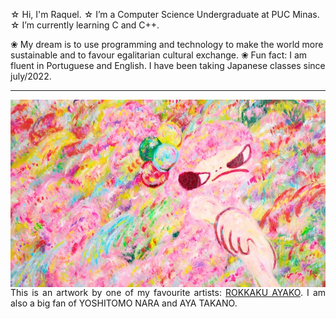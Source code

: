 ☆ Hi, I'm Raquel.
☆ I’m a Computer Science Undergraduate at PUC Minas.
☆ I’m currently learning C and C++.

❀ My dream is to use programming and technology to make the world more sustainable and to favour egalitarian cultural exchange.
❀ Fun fact: I am fluent in Portuguese and English. I have been taking Japanese classes since july/2022.

-----

<div>

  <img align="left" alt="Header" src="img/Ayako-Rokkaku-2017-025cropped.jpg"
    width="600" 
    height="300"/>

  <div align="right">
  <p align="justify"> This is an artwork by one of my favourite artists: <a href="https://rokkakuayako.com/">ROKKAKU AYAKO</a>. I am also a big fan of YOSHITOMO NARA and AYA TAKANO.</p>
  </div>

</div>

<div>
  


  
<!---
raksmotta/raksmotta is a ✨ special ✨ repository because its `README.md` (this file) appears on your GitHub profile.
You can click the Preview link to take a look at your changes.
--->

